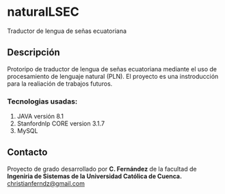 # naturalLSEC
Traductor de lengua de señas ecuatoriana
## Descripción
Protoripo de traductor de lengua de señas ecuatoriana mediante el uso de procesamiento de lenguaje natural (PLN). El proyecto es una instroducción para la realiación de trabajos futuros.
### Tecnologias usadas:
1.  JAVA versión 8.1
2.  Stanfordnlp CORE version 3.1.7
2.  MySQL
## Contacto
Proyecto de grado desarrollado por **C. Fernández** de la facultad de **Ingeniria de Sistemas de la Universidad Católica de Cuenca.**
christianferndz@gmail.com
